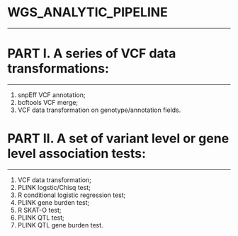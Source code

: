 # WGS_ANALYTIC_PIPELINE

-------------

# PART I. A series of VCF data transformations:
-------------
1. snpEff VCF annotation;
2. bcftools VCF merge;
3. VCF data transformation on genotype/annotation fields.

# PART II. A set of variant level or gene level association tests:
-------------
1. VCF data transformation;
2. PLINK logstic/Chisq test;
3. R conditional logistic regression test;
4. PLINK gene burden test;
5. R SKAT-O test;
6. PLINK QTL test;
7. PLINK QTL gene burden test.
